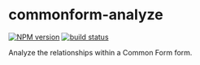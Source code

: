 commonform-analyze
==================

[![NPM version](https://img.shields.io/npm/v/commonform-analyze.svg)](https://www.npmjs.com/package/commonform-analyze)
[![build status](https://img.shields.io/travis/commonform/commonform-analyze.svg)](http://travis-ci.org/commonform/commonform-analyze)

Analyze the relationships within a Common Form form.
